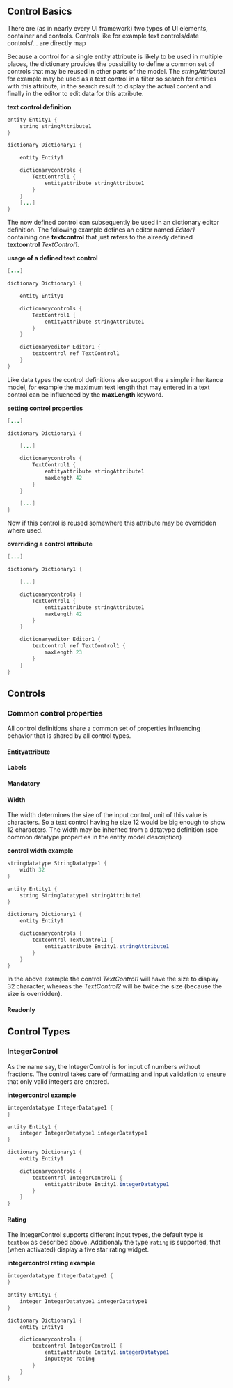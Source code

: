 ## Control Basics

There are (as in nearly every UI framework) two types of UI elements, container and controls. Controls like for example text controls/date controls/... are directly map

Because a control for a single entity attribute is likely to be used in multiple places, the dictionary provides the possibility to define a common set of controls that may be reused in other parts of the model. The *stringAttribute1* for example may be used as a text control in a filter so search for entities with this attribute, in the search result to display the actual content and finally in the editor to edit data for this attribute.

**text control definition**
```java
entity Entity1 {
    string stringAttribute1
}

dictionary Dictionary1 {

    entity Entity1

    dictionarycontrols {
        TextControl1 {
            entityattribute stringAttribute1
        }
    }
    [...]
}
```

The now defined control can subsequently be used in an dictionary editor definition. The following example defines an editor named *Editor1* containing one **textcontrol** that just **ref**ers  to the already defined **textcontrol** *TextControl1*.

**usage of a defined text control**
```java
[...]

dictionary Dictionary1 {

    entity Entity1

    dictionarycontrols {
        TextControl1 {
            entityattribute stringAttribute1
        }
    }

    dictionaryeditor Editor1 {
        textcontrol ref TextControl1
    }
}
```

Like data types the control definitions also support the a simple inheritance model, for example the maximum text length that may entered in a text control can be influenced by the **maxLength** keyword.

**setting control properties**
```java
[...]

dictionary Dictionary1 {

    [...]

    dictionarycontrols {
        TextControl1 {
            entityattribute stringAttribute1
            maxLength 42
        }
    }

    [...]
}
```

Now if this control is reused somewhere this attribute may be overridden where used.

**overriding a control attribute**
```java
[...]

dictionary Dictionary1 {

    [...]

    dictionarycontrols {
        TextControl1 {
            entityattribute stringAttribute1
            maxLength 42
        }
    }

    dictionaryeditor Editor1 {
        textcontrol ref TextControl1 {
            maxLength 23
        }
    }
}
```

## Controls

### Common control properties

All control definitions share a common set of properties influencing behavior that is shared by all control types.

#### Entityattribute
#### Labels
#### Mandatory

#### Width
The width determines the size of the input control, unit of this value is characters. So a text control having he size 12 would be big enough to show 12 characters. The width may be inherited from a datatype definition (see common datatype properties in the entity model description)

**control width example**
```java
stringdatatype StringDatatype1 {
    width 32
}

entity Entity1 {
    string StringDatatype1 stringAttribute1
}

dictionary Dictionary1 {
    entity Entity1

	dictionarycontrols {
		textcontrol TextControl1 {
			entityattribute Entity1.stringAttribute1
		}
	}
}
```

In the above example the control *TextControl1* will have the size to display 32 character, whereas the *TextControl2* will be twice the size (because the size is overridden).

#### Readonly

## Control Types

### IntegerControl

As the name say, the IntegerControl is for input of numbers without fractions. The control takes care of formatting and input validation to ensure that only valid integers are entered.

**integercontrol example**
```java
integerdatatype IntegerDatatype1 {
}

entity Entity1 {
    integer IntegerDatatype1 integerDatatype1
}

dictionary Dictionary1 {
    entity Entity1

	dictionarycontrols {
		textcontrol IntegerControl1 {
			entityattribute Entity1.integerDatatype1
		}
	}
}
```

#### Rating

The IntegerControl supports different input types, the default type is `textbox`  as described above.
Additionaly the type `rating` is supported, that (when activated) display a five star rating widget.

**integercontrol rating example**

```java
integerdatatype IntegerDatatype1 {
}

entity Entity1 {
    integer IntegerDatatype1 integerDatatype1
}

dictionary Dictionary1 {
    entity Entity1

	dictionarycontrols {
		textcontrol IntegerControl1 {
			entityattribute Entity1.integerDatatype1
			inputtype rating
		}
	}
}
```
